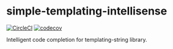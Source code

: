 # simple-templating-intellisense

[![CircleCI](https://circleci.com/gh/Yakubko/simple-templating-intellisense.svg?style=svg)](https://app.circleci.com/pipelines/github/Yakubko/simple-templating-intellisense)
[![codecov](https://codecov.io/gh/Yakubko/simple-templating-intellisense/branch/main/graph/badge.svg?token=F8ZZIUYFV2)](https://codecov.io/gh/Yakubko/simple-templating-intellisense)

Intelligent code completion for templating-string library.
